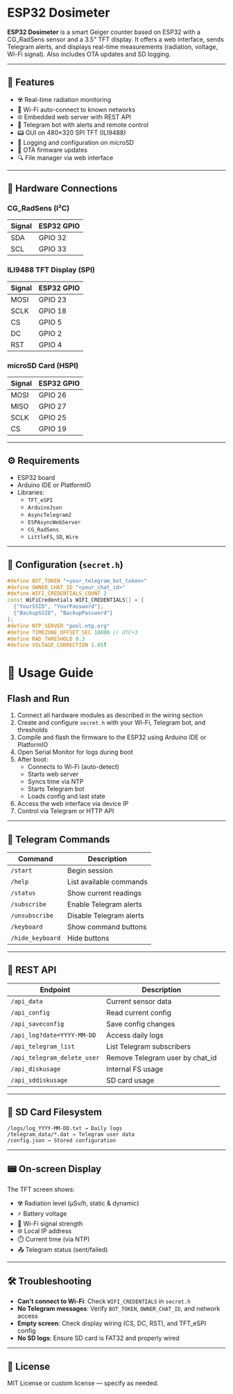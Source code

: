# ESP32 Dosimeter

**ESP32 Dosimeter** is a smart Geiger counter based on ESP32 with a CG_RadSens sensor and a 3.5" TFT display. It offers a web interface, sends Telegram alerts, and displays real-time measurements (radiation, voltage, Wi-Fi signal). Also includes OTA updates and SD logging.

---

## 📡 Features

- ☢️ Real-time radiation monitoring
- 📶 Wi-Fi auto-connect to known networks
- 🌐 Embedded web server with REST API
- 🤖 Telegram bot with alerts and remote control
- 📟 GUI on 480×320 SPI TFT (ILI9488)
- 💾 Logging and configuration on microSD
- 🔧 OTA firmware updates
- 🔍 File manager via web interface

---

## 🔌 Hardware Connections

### CG_RadSens (I²C)

| Signal | ESP32 GPIO |
|--------|------------|
| SDA    | GPIO 32    |
| SCL    | GPIO 33    |

### ILI9488 TFT Display (SPI)

| Signal | ESP32 GPIO |
|--------|------------|
| MOSI   | GPIO 23    |
| SCLK   | GPIO 18    |
| CS     | GPIO 5     |
| DC     | GPIO 2     |
| RST    | GPIO 4     |

### microSD Card (HSPI)

| Signal | ESP32 GPIO |
|--------|------------|
| MOSI   | GPIO 26    |
| MISO   | GPIO 27    |
| SCLK   | GPIO 25    |
| CS     | GPIO 19    |

---

## ⚙️ Requirements

- ESP32 board
- Arduino IDE or PlatformIO
- Libraries:
  - `TFT_eSPI`
  - `ArduinoJson`
  - `AsyncTelegram2`
  - `ESPAsyncWebServer`
  - `CG_RadSens`
  - `LittleFS`, `SD`, `Wire`

---

## 🔐 Configuration (`secret.h`)

```cpp
#define BOT_TOKEN "<your_telegram_bot_token>"
#define OWNER_CHAT_ID "<your_chat_id>"
#define WIFI_CREDENTIALS_COUNT 2
const WiFiCredentials WIFI_CREDENTIALS[] = {
  {"YourSSID", "YourPassword"},
  {"BackupSSID", "BackupPassword"}
};
#define NTP_SERVER "pool.ntp.org"
#define TIMEZONE_OFFSET_SEC 10800 // UTC+3
#define RAD_THRESHOLD 0.3
#define VOLTAGE_CORRECTION 1.05f
```
# 🚀 Usage Guide

## Flash and Run

1. Connect all hardware modules as described in the wiring section
2. Create and configure `secret.h` with your Wi-Fi, Telegram bot, and thresholds
3. Compile and flash the firmware to the ESP32 using Arduino IDE or PlatformIO
4. Open Serial Monitor for logs during boot
5. After boot:
   - Connects to Wi-Fi (auto-detect)
   - Starts web server
   - Syncs time via NTP
   - Starts Telegram bot
   - Loads config and last state
6. Access the web interface via device IP
7. Control via Telegram or HTTP API

---

## 📲 Telegram Commands

| Command           | Description                     |
|-------------------|---------------------------------|
| `/start`          | Begin session                   |
| `/help`           | List available commands         |
| `/status`         | Show current readings           |
| `/subscribe`      | Enable Telegram alerts          |
| `/unsubscribe`    | Disable Telegram alerts         |
| `/keyboard`       | Show command buttons            |
| `/hide_keyboard`  | Hide buttons                    |

---

## 📡 REST API

| Endpoint                       | Description                          |
|--------------------------------|--------------------------------------|
| `/api_data`                    | Current sensor data                  |
| `/api_config`                  | Read current config                  |
| `/api_saveconfig`              | Save config changes                  |
| `/api_log?date=YYYY-MM-DD`     | Access daily logs                    |
| `/api_telegram_list`           | List Telegram subscribers            |
| `/api_telegram_delete_user`    | Remove Telegram user by chat_id      |
| `/api_diskusage`               | Internal FS usage                    |
| `/api_sddiskusage`             | SD card usage                        |

---

## 💾 SD Card Filesystem

```
/logs/log_YYYY-MM-DD.txt → Daily logs
/telegram_data/*.dat → Telegram user data
/config.json → Stored configuration
```

---

## 📟 On-screen Display

The TFT screen shows:

- ☢️ Radiation level (µSv/h, static & dynamic)
- ⚡ Battery voltage
- 📶 Wi-Fi signal strength
- 🌐 Local IP address
- ⏱️ Current time (via NTP)
- 📤 Telegram status (sent/failed)

---

## 🛠 Troubleshooting

- **Can't connect to Wi-Fi**: Check `WIFI_CREDENTIALS` in `secret.h`
- **No Telegram messages**: Verify `BOT_TOKEN`, `OWNER_CHAT_ID`, and network access
- **Empty screen**: Check display wiring (CS, DC, RST), and TFT_eSPI config
- **No SD logs**: Ensure SD card is FAT32 and properly wired

---

## 📘 License

MIT License or custom license — specify as needed.

